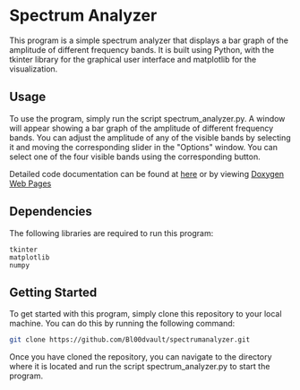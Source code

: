 # Spectrum Analyzer
This program is a simple spectrum analyzer that displays a bar graph of the amplitude of different frequency bands. It is built using Python, with the tkinter library for the graphical user interface and matplotlib for the visualization.

## Usage
To use the program, simply run the script spectrum_analyzer.py. A window will appear showing a bar graph of the amplitude of different frequency bands. You can adjust the amplitude of any of the visible bands by selecting it and moving the corresponding slider in the "Options" window. You can select one of the four visible bands using the corresponding button.


Detailed code documentation can be found at [here](doc/html/output.md) or by viewing [Doxygen Web Pages](doc/html/index.html)

## Dependencies
The following libraries are required to run this program:

`tkinter`  
`matplotlib`  
`numpy`

## Getting Started
To get started with this program, simply clone this repository to your local machine. You can do this by running the following command:

```bash
git clone https://github.com/Bl00dvault/spectrumanalyzer.git
```
Once you have cloned the repository, you can navigate to the directory where it is located and run the script spectrum_analyzer.py to start the program.


